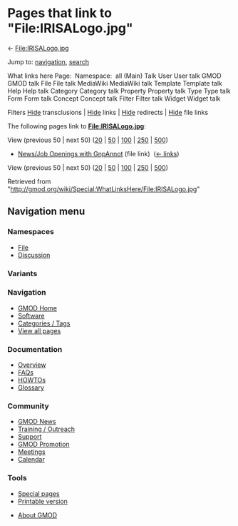 <div id="mw-page-base" class="noprint">

</div>

<div id="mw-head-base" class="noprint">

</div>

<div id="content" class="mw-body" role="main">

<span id="top"></span>

<div id="mw-js-message" style="display:none;">

</div>



# <span dir="auto">Pages that link to "File:IRISALogo.jpg"</span>

<div id="bodyContent">

<div id="contentSub">

← [File:IRISALogo.jpg](/wiki/File:IRISALogo.jpg "File:IRISALogo.jpg")

</div>

<div id="jump-to-nav" class="mw-jump">

Jump to: [navigation](#mw-navigation), [search](#p-search)

</div>

<div id="mw-content-text">

What links here Page:  Namespace:  all (Main) Talk User User talk GMOD
GMOD talk File File talk MediaWiki MediaWiki talk Template Template talk
Help Help talk Category Category talk Property Property talk Type Type
talk Form Form talk Concept Concept talk Filter Filter talk Widget
Widget talk

Filters
[Hide](/mediawiki/index.php?title=Special:WhatLinksHere/File:IRISALogo.jpg&hidetrans=1 "Special:WhatLinksHere/File:IRISALogo.jpg")
transclusions \|
[Hide](/mediawiki/index.php?title=Special:WhatLinksHere/File:IRISALogo.jpg&hidelinks=1 "Special:WhatLinksHere/File:IRISALogo.jpg")
links \|
[Hide](/mediawiki/index.php?title=Special:WhatLinksHere/File:IRISALogo.jpg&hideredirs=1 "Special:WhatLinksHere/File:IRISALogo.jpg")
redirects \|
[Hide](/mediawiki/index.php?title=Special:WhatLinksHere/File:IRISALogo.jpg&hideimages=1 "Special:WhatLinksHere/File:IRISALogo.jpg")
file links

The following pages link to
**[File:IRISALogo.jpg](/wiki/File:IRISALogo.jpg "File:IRISALogo.jpg")**:

View (previous 50 \| next 50)
([20](/mediawiki/index.php?title=Special:WhatLinksHere/File:IRISALogo.jpg&limit=20 "Special:WhatLinksHere/File:IRISALogo.jpg")
\|
[50](/mediawiki/index.php?title=Special:WhatLinksHere/File:IRISALogo.jpg&limit=50 "Special:WhatLinksHere/File:IRISALogo.jpg")
\|
[100](/mediawiki/index.php?title=Special:WhatLinksHere/File:IRISALogo.jpg&limit=100 "Special:WhatLinksHere/File:IRISALogo.jpg")
\|
[250](/mediawiki/index.php?title=Special:WhatLinksHere/File:IRISALogo.jpg&limit=250 "Special:WhatLinksHere/File:IRISALogo.jpg")
\|
[500](/mediawiki/index.php?title=Special:WhatLinksHere/File:IRISALogo.jpg&limit=500 "Special:WhatLinksHere/File:IRISALogo.jpg"))

- [News/Job Openings with
  GnpAnnot](/wiki/News/Job_Openings_with_GnpAnnot "News/Job Openings with GnpAnnot")
  (file link) ‎ <span class="mw-whatlinkshere-tools">([←
  links](/mediawiki/index.php?title=Special:WhatLinksHere&target=News%2FJob+Openings+with+GnpAnnot "Special:WhatLinksHere"))</span>

View (previous 50 \| next 50)
([20](/mediawiki/index.php?title=Special:WhatLinksHere/File:IRISALogo.jpg&limit=20 "Special:WhatLinksHere/File:IRISALogo.jpg")
\|
[50](/mediawiki/index.php?title=Special:WhatLinksHere/File:IRISALogo.jpg&limit=50 "Special:WhatLinksHere/File:IRISALogo.jpg")
\|
[100](/mediawiki/index.php?title=Special:WhatLinksHere/File:IRISALogo.jpg&limit=100 "Special:WhatLinksHere/File:IRISALogo.jpg")
\|
[250](/mediawiki/index.php?title=Special:WhatLinksHere/File:IRISALogo.jpg&limit=250 "Special:WhatLinksHere/File:IRISALogo.jpg")
\|
[500](/mediawiki/index.php?title=Special:WhatLinksHere/File:IRISALogo.jpg&limit=500 "Special:WhatLinksHere/File:IRISALogo.jpg"))

</div>

<div class="printfooter">

Retrieved from
"<http://gmod.org/wiki/Special:WhatLinksHere/File:IRISALogo.jpg>"

</div>

<div id="catlinks" class="catlinks catlinks-allhidden">

</div>

<div class="visualClear">

</div>

</div>

</div>

<div id="mw-navigation">

## Navigation menu

<div id="mw-head">



<div id="left-navigation">

<div id="p-namespaces" class="vectorTabs" role="navigation"
aria-labelledby="p-namespaces-label">

### Namespaces

- <span id="ca-nstab-image"><a href="/wiki/File:IRISALogo.jpg" accesskey="c"
  title="View the file page [c]">File</a></span>
- <span id="ca-talk"><a
  href="/mediawiki/index.php?title=File_talk:IRISALogo.jpg&amp;action=edit&amp;redlink=1"
  accesskey="t"
  title="Discussion about the content page [t]">Discussion</a></span>

</div>

<div id="p-variants" class="vectorMenu emptyPortlet" role="navigation"
aria-labelledby="p-variants-label">

### 

### Variants[](#)

<div class="menu">

</div>

</div>

</div>





</div>

</div>

</div>

<div id="mw-panel">

<div id="p-logo" role="banner">

<a href="/wiki/Main_Page"
style="background-image: url(http://gmod.org/images/GMOD-cogs.png);"
title="Visit the main page"></a>

</div>

<div id="p-Navigation" class="portal" role="navigation"
aria-labelledby="p-Navigation-label">

### Navigation

<div class="body">

- <span id="n-GMOD-Home">[GMOD Home](/wiki/Main_Page)</span>
- <span id="n-Software">[Software](/wiki/GMOD_Components)</span>
- <span id="n-Categories-.2F-Tags">[Categories /
  Tags](/wiki/Categories)</span>
- <span id="n-View-all-pages">[View all
  pages](/wiki/Special:AllPages)</span>

</div>

</div>

<div id="p-Documentation" class="portal" role="navigation"
aria-labelledby="p-Documentation-label">

### Documentation

<div class="body">

- <span id="n-Overview">[Overview](/wiki/Overview)</span>
- <span id="n-FAQs">[FAQs](/wiki/Category:FAQ)</span>
- <span id="n-HOWTOs">[HOWTOs](/wiki/Category:HOWTO)</span>
- <span id="n-Glossary">[Glossary](/wiki/Glossary)</span>

</div>

</div>

<div id="p-Community" class="portal" role="navigation"
aria-labelledby="p-Community-label">

### Community

<div class="body">

- <span id="n-GMOD-News">[GMOD News](/wiki/GMOD_News)</span>
- <span id="n-Training-.2F-Outreach">[Training /
  Outreach](/wiki/Training_and_Outreach)</span>
- <span id="n-Support">[Support](/wiki/Support)</span>
- <span id="n-GMOD-Promotion">[GMOD
  Promotion](/wiki/GMOD_Promotion)</span>
- <span id="n-Meetings">[Meetings](/wiki/Meetings)</span>
- <span id="n-Calendar">[Calendar](/wiki/Calendar)</span>

</div>

</div>

<div id="p-tb" class="portal" role="navigation"
aria-labelledby="p-tb-label">

### Tools

<div class="body">

- <span id="t-specialpages"><a href="/wiki/Special:SpecialPages" accesskey="q"
  title="A list of all special pages [q]">Special pages</a></span>
- <span id="t-print"><a
  href="/mediawiki/index.php?title=Special:WhatLinksHere/File:IRISALogo.jpg&amp;printable=yes"
  rel="alternate" accesskey="p"
  title="Printable version of this page [p]">Printable version</a></span>

</div>

</div>

</div>

</div>

<div id="footer" role="contentinfo">

- <span id="footer-places-about">[About
  GMOD](/wiki/GMOD:About "GMOD:About")</span>

<!-- -->






</div>
